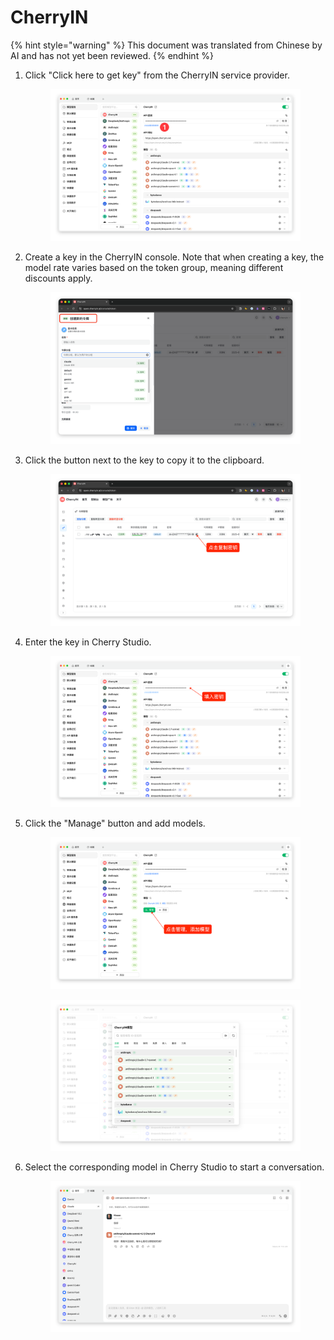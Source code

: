 # CherryIN


{% hint style="warning" %}
This document was translated from Chinese by AI and has not yet been reviewed.
{% endhint %}




1.  Click "Click here to get key" from the CherryIN service provider.

    <figure><img src="../../.gitbook/assets/image (156).png" alt=""><figcaption></figcaption></figure>

2.  Create a key in the CherryIN console. Note that when creating a key, the model rate varies based on the token group, meaning different discounts apply.

    <figure><img src="../../.gitbook/assets/image (158).png" alt=""><figcaption></figcaption></figure>

3.  Click the button next to the key to copy it to the clipboard.

    <figure><img src="../../.gitbook/assets/image (159).png" alt=""><figcaption></figcaption></figure>

4.  Enter the key in Cherry Studio.

    <figure><img src="../../.gitbook/assets/image (161).png" alt=""><figcaption></figcaption></figure>

5.  Click the "Manage" button and add models.

    <figure><img src="../../.gitbook/assets/image (162).png" alt=""><figcaption></figcaption></figure>

    <figure><img src="../../.gitbook/assets/image (163).png" alt=""><figcaption></figcaption></figure>

6.  Select the corresponding model in Cherry Studio to start a conversation.

    <figure><img src="../../.gitbook/assets/image (164).png" alt=""><figcaption></figcaption></figure>